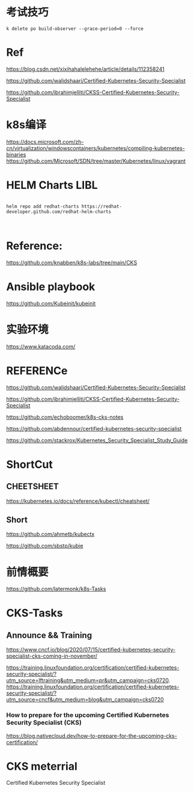 #  考试技巧

```
k delete po build-observer --grace-period=0 --force

```






# Ref


https://blog.csdn.net/xixihahalelehehe/article/details/112358241


https://github.com/walidshaari/Certified-Kubernetes-Security-Specialist


https://github.com/ibrahimjelliti/CKSS-Certified-Kubernetes-Security-Specialist













#   k8s编译
https://docs.microsoft.com/zh-cn/virtualization/windowscontainers/kubernetes/compiling-kubernetes-binaries    
https://github.com/Microsoft/SDN/tree/master/Kubernetes/linux/vagrant        
  

#  HELM Charts LIBL


```

helm repo add redhat-charts https://redhat-developer.github.com/redhat-helm-charts  



```



#   Reference:  
https://github.com/knabben/k8s-labs/tree/main/CKS       



#  Ansible playbook     

https://github.com/Kubeinit/kubeinit    



#  实验环境 

https://www.katacoda.com/  




# REFERENCe    



https://github.com/walidshaari/Certified-Kubernetes-Security-Specialist   


https://github.com/ibrahimjelliti/CKSS-Certified-Kubernetes-Security-Specialist   


https://github.com/echoboomer/k8s-cks-notes  


https://github.com/abdennour/certified-kubernetes-security-specialist   


https://github.com/stackrox/Kubernetes_Security_Specialist_Study_Guide     











#  ShortCut 

## CHEETSHEET    
https://kubernetes.io/docs/reference/kubectl/cheatsheet/      


##  Short 
https://github.com/ahmetb/kubectx     

https://github.com/sbstp/kubie    









# 前情概要    
https://github.com/latermonk/k8s-Tasks



# CKS-Tasks

## Announce  && Training 

https://www.cncf.io/blog/2020/07/15/certified-kubernetes-security-specialist-cks-coming-in-november/

https://training.linuxfoundation.org/certification/certified-kubernetes-security-specialist/?utm_source=lftraining&utm_medium=pr&utm_campaign=cks0720.     
https://training.linuxfoundation.org/certification/certified-kubernetes-security-specialist/?utm_source=cncf&utm_medium=blog&utm_campaign=cks0720



###   How to prepare for the upcoming Certified Kubernetes Security Specialist (CKS)
https://blog.nativecloud.dev/how-to-prepare-for-the-upcoming-cks-certification/    



#  CKS meterrial   

Certified Kubernetes Security Specialist   
